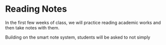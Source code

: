 # Reading Notes

In the first few weeks of class, we will practice reading academic works and then take notes with them.&#x20;

Building on the smart note system, students will be asked to not simply&#x20;
